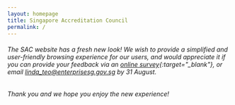 ```yaml
---
layout: homepage
title: Singapore Accreditation Council
permalink: /
---
```

<!-- Type your notification here - the notification bar will not appear if this is empty. For other changes, refer to _data/homepage.yml to edit the homepage -->

###### The SAC website has a fresh new look! We wish to provide a simplified and user-friendly browsing experience for our users, and  would appreciate it if you can provide your feedback via an [online survey]({{site.feedback_form_url}}){:target="_blank"}, or email <linda_teo@enterprisesg.gov.sg> by 31 August. 

###### Thank you and we hope you enjoy the new experience!
